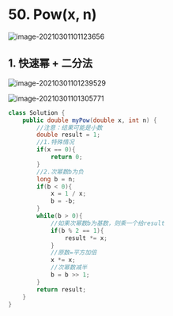# 50. Pow(x, n)

![image-20210301101123656](https://raw.githubusercontent.com/TWDH/Leetcode-From-Zero/pictures/img/image-20210301101123656.png)

## 1. 快速幂 + 二分法

![image-20210301101239529](https://raw.githubusercontent.com/TWDH/Leetcode-From-Zero/pictures/img/image-20210301101239529.png)

![image-20210301101305771](https://raw.githubusercontent.com/TWDH/Leetcode-From-Zero/pictures/img/image-20210301101305771.png)

```java
class Solution {
    public double myPow(double x, int n) {
        //注意：结果可能是小数
        double result = 1;
        //1.特殊情况
        if(x == 0){
            return 0;
        }
        //2.次幂数b为负
        long b = n;
        if(b < 0){
            x = 1 / x;
            b = -b;
        }
        while(b > 0){
            //如果次幂数b为基数，则乘一个给result
            if(b % 2 == 1){
                result *= x;
            }
            //原数=平方加倍
            x *= x;
            //次幂数减半
            b = b >> 1;
        }
        return result;
    }
}
```

